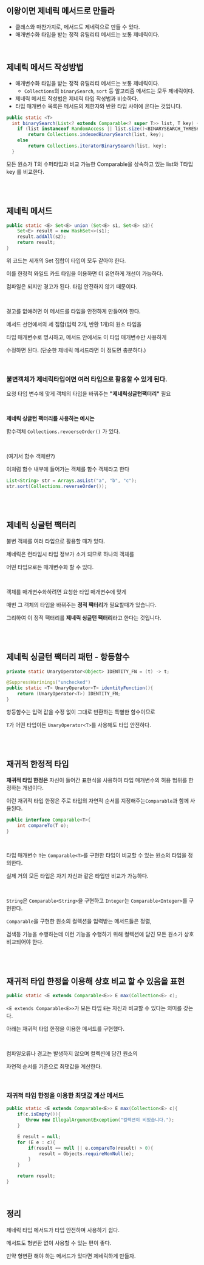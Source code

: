 ## 이왕이면 제네릭 메서드로 만들라

- 클래스와 마찬가지로, 메서드도 제네릭으로 만들 수 있다.
- 매개변수화 타입을 받는 정적 유틸리티 메서드는 보통 제네릭이다.

<br/>

## 제네릭 메서드 작성방법

- 매개변수화 타입을 받는 정적 유틸리티 메서드는 보통 제네릭이다.
    - `Collections`의 `binarySearch`, `sort` 등 알고리즘 메서드는 모두 제네릭이다.
- 제네릭 메서드 작성법은 제네릭 타입 작성법과 비슷하다.
- 타입 매개변수 목록은 메서드의 제한자와 반환 타입 사이에 온다는 것입니다.

```java
public static <T>
  int binarySearch(List<? extends Comparable<? super T>> list, T key) {
    if (list instanceof RandomAccess || list.size()<BINARYSEARCH_THRESHOLD)
        return Collections.indexedBinarySearch(list, key);
    else
        return Collections.iteratorBinarySearch(list, key);
  }
```

모든 원소가 T의 수퍼타입과 비교 가능한 Comparable을 상속하고 있는 list와 T타입 key 를 비교한다.


<br/><br/>

## 제네릭 메서드

```java
public static <E> Set<E> union (Set<E> s1, Set<E> s2){
    Set<E> result = new HashSet<>(s1);
    result.addAll(s2);
    return result;
}
```

위 코드는 세개의 Set 집합이 타입이 모두 같아야 한다. 

이를 한정적 와일드 카드 타입을 이용하면 더 유연하게 개선이 가능하다.

컴파일은 되지만 경고가 된다. 타입 안전하지 않기 때문이다.

<br/>


경고를 없애려면 이 메서드를 타입을 안전하게 만들어야 한다. 

메서드 선언에서의 세 집합(입력 2개, 반환 1개)의 원소 타입을 

타입 매개변수로 명시하고, 메서드 안에서도 이 타입 매개변수만 사용하게 

수정하면 된다. (단순한 제네릭 메서드라면 이 정도면 충분하다.)



<br/>

### 불변객체가 제네릭타입이면 여러 타입으로 활용할 수 있게 된다.

요청 타입 변수에 맞게 객체의 타입을 바꿔주는 **"제네릭싱글턴팩터리"** 필요

<br/>

**제네릭 싱글턴 팩터리를 사용하는 예시는**

함수객체 `Collections.revoerseOrder()` 가 있다.

<br/>

(여기서 함수 객체란?)

이처럼 함수 내부에 들어가는 객체를 함수 객체라고 한다

```java
List<String> str = Arrays.asList("a", "b", "c");
str.sort(Collections.reverseOrder()); 
```

<br/><br/>

## 제네릭 싱글턴 팩터리

불변 객체를 여러 타입으로 활용할 때가 있다. 

제네릭은 런타임시 타입 정보가 소거 되므로 하나의 객체를 

어떤 타입으로든 매개변수화 할 수 있다.

<br/>

객체를 매개변수화하려면 요청한 타입 매개변수에 맞게 

매번 그 객체의 타입을 바꿔주는 **정적 팩터리**가 필요할때가 있습니다.



그리하여 이 정적 팩터리를 **제네릭 싱글턴 팩터리**라고 한다는 것입니다.

<br/><br/>

## 제네릭 싱글턴 팩터리 패턴 - 항등함수

```java
private static UnaryOperator<Object> IDENTITY_FN = (t) -> t;

@SuppressWarinings("unchecked")
public static <T> UnaryOperator<T> identityFunction(){
    return (UnaryOperator<T>) IDENTITY_FN;
}
```

항등함수는 입력 값을 수정 없이 그대로 반환하는 특별한 함수이므로 

`T`가 어떤 타입이든 `UnaryOperator<T>`를 사용해도 타입 안전하다.

<br/><br/>

## 재귀적 한정적 타입

**재귀적 타입 한정은** 자신이 들어간 표현식을 사용하여 타입 매개변수의 허용 범위를 한정하는 개념이다.

이런 재귀적 타입 한정은 주로 타입의 자연적 순서를 지정해주는`Comparable`과 함께 사용된다.

```java
public interface Comparable<T>{
	int compareTo(T o);
}
```

<br/>

타입 매개변수 `T`는 `Comparable<T>`를 구현한 타입이 비교할 수 있는 원소의 타입을 정의한다.

실제 거의 모든 타입은 자기 자신과 같은 타입만 비교가 가능하다. 

<br/>

`String`은 `Comparable<String>`을 구현하고 `Integer`는 `Comparable<Integer>`를 구현한다.

`Comparable`을 구현한 원소의 컬렉션을 입력받는 메서드들은 정렬, 

검색등 기능을 수행하는데 이런 기능을 수행하기 위해 컬렉션에 담긴 모든 원소가 상호 비교되어야 한다.

<br/><br/>

## 재귀적 타입 한정을 이용해 상호 비교 할 수 있음을 표현

```java
public static <E extends Comparable<E>> E max(Collection<E> c);
```

`<E extends Comparable<E>>`가 모든 타입 `E`는 자신과 비교할 수 있다는 의미를 갖는다.

아래는 재귀적 타입 한정을 이용한 메서드를 구현했다. 

<br/>

컴파일오류나 경고는 발생하지 않으며 컬렉션에 담긴 원소의 

자연적 순서를 기준으로 최댓값을 계산한다.

<br/>

### 재귀적 타입 한정을 이용한 최댓값 계산 메서드

```java
public static <E extends Comparable<E>> E max(Collection<E> c){
    if(c.isEmpty()){
       throw new IllegalArgumentException("컬렉션이 비었습니다.");
    }

    E result = null;
    for (E e : c){
        if(result == null || e.compareTo(result) > 0){
            result = Objects.requireNonNull(e);
        }
    }

    return result;
}
```

<br/>

## 정리

제네릭 타입 메서드가 타입 안전하며 사용하기 쉽다. 

메서드도 형변환 없이 사용할 수 있는 편이 좋다. 

만약 형변환 해야 하는 메서드가 있다면 제네릭하게 만들자.
